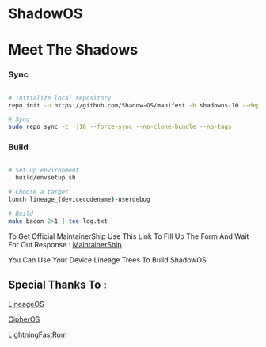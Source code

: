 # ShadowOS #
# Meet The Shadows #

### Sync ###

```bash

# Initialize local repository
repo init -u https://github.com/Shadow-OS/manifest -b shadowos-10 --depth=1

# Sync
sudo repo sync -c -j16 --force-sync --no-clone-bundle --no-tags
```

### Build ###

```bash

# Set up environment
. build/envsetup.sh

# Choose a target
lunch lineage_(devicecodename)-userdebug

# Build
make bacon 2>1 | tee log.txt
```
To Get Official MaintainerShip Use This Link To Fill Up The Form And Wait For Out Response :
[MaintainerShip](https://docs.google.com/forms/d/e/1FAIpQLSeys3ZrOIWQrWIA58YjiqP1oH8Ue62bzdmpBZl6QpDhHQcIJQ/viewform?usp=sf_link)

You Can Use Your Device Lineage Trees To Build ShadowOS

Special Thanks To :
-------------------

[LineageOS](https://github.com/LineageOS)

[CipherOS](https://github.com/CipherOS)

[LightningFastRom](https://github.com/LightningFastRom)
